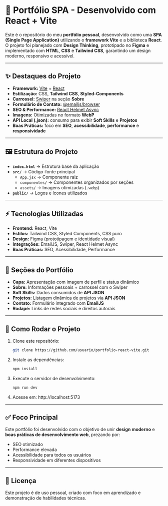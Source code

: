 # 🚀 Portfólio SPA - Desenvolvido com React + Vite

Este é o repositório do meu **portfólio pessoal**, desenvolvido como uma **SPA (Single Page Application)** utilizando o **framework Vite** e a biblioteca **React**.  
O projeto foi planejado com **Design Thinking**, prototipado no **Figma** e implementado com **HTML**, **CSS** e **Tailwind CSS**, garantindo um design moderno, responsivo e acessível.

---

## ✨ Destaques do Projeto

- **Framework:** [Vite](https://vitejs.dev/) + [React](https://reactjs.org/)  
- **Estilização:** CSS, **Tailwind CSS**, **Styled-Components**  
- **Carrossel:** [Swiper](https://swiperjs.com/) na seção **Sobre**  
- **Formulário de Contato:** [@emailjs/browser](https://www.emailjs.com/)  
- **SEO & Performance:** [React Helmet Async](https://github.com/staylor/react-helmet-async)  
- **Imagens:** Otimizadas no formato **WebP**  
- **API Local (.json):** consumo para exibir **Soft Skills** e **Projetos**  
- **Boas Práticas:** foco em **SEO**, **acessibilidade**, **performance** e **responsividade**  

---

## 🖼️ Estrutura do Projeto

- **`index.html`** → Estrutura base da aplicação  
- **`src/`** → Código-fonte principal  
  - `App.jsx` → Componente raiz  
  - `componentes/` → Componentes organizados por seções  
  - `assets/` → Imagens otimizadas (`.webp`)  
- **`public/`** → Logos e ícones utilizados  

---

## ⚡ Tecnologias Utilizadas

- **Frontend:** React, Vite  
- **Estilos:** Tailwind CSS, Styled Components, CSS puro  
- **Design:** Figma (prototipagem e identidade visual)  
- **Integrações:** EmailJS, Swiper, React Helmet Async  
- **Boas Práticas:** SEO, Acessibilidade, Performance  

---

## 📂 Seções do Portfólio

- **Capa:** Apresentação com imagem de perfil e status dinâmico  
- **Sobre:** Informações pessoais + carrossel com o Swiper  
- **Soft Skills:** Dados consumidos de **API JSON**  
- **Projetos:** Listagem dinâmica de projetos via **API JSON**  
- **Contato:** Formulário integrado com **EmailJS**  
- **Rodapé:** Links de redes sociais e direitos autorais  

---

## 🚀 Como Rodar o Projeto

1. Clone este repositório:
   ```bash
   git clone https://github.com/usuario/portfolio-react-vite.git

2. Instale as dependências:
    ```bash
    npm install

3. Execute o servidor de desenvolvimento:
    ```bash
    npm run dev

4. Acesse em: http://localhost:5173

---

## ✅ Foco Principal

Este portfólio foi desenvolvido com o objetivo de unir **design moderno** e **boas práticas de desenvolvimento web**, prezando por:

- SEO otimizado
- Performance elevada
- Acessibilidade para todos os usuários
- Responsividade em diferentes dispositivos

---

## 📜 Licença

Este projeto é de uso pessoal, criado com foco em aprendizado e demonstração de habilidades técnicas.